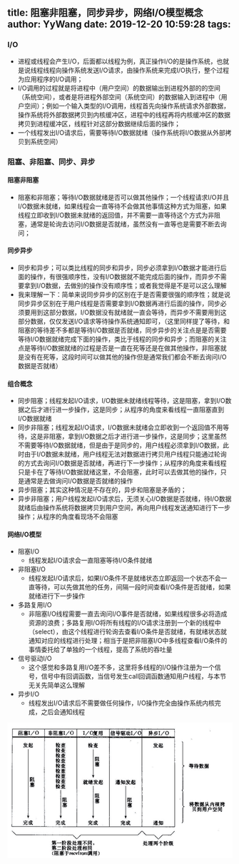 title: 阻塞非阻塞，同步异步，网络I/O模型概念
author: YyWang
date: 2019-12-20 10:59:28
tags:
---
### I/O

* 进程或线程会产生I/O，后面都以线程为例，真正操作I/O的是操作系统，也就是说线程线程向操作系统发送I/O请求，由操作系统来完成I/O执行，整个过程为应用程序的I/O调用；
* I/O调用的过程就是将进程中（用户空间）的数据输出到进程外部的的空间（系统空间），或者是将进程外部空间（系统空间）的数据输入到进程中（用户空间）；例如一个输入类型的I/O调用，线程首先向操作系统请求外部数据，操作系统将外部数据拷贝到内核缓冲区，进程中的线程再将内核缓冲区的数据拷贝到进程缓冲区，线程针对这部分数据继续后面的操作；
* 一个线程发出I/O请求后，需要等待I/O数据就绪（操作系统将I/O数据从外部拷贝到系统空间）

### 阻塞、非阻塞、同步、异步

#### 阻塞非阻塞

* 阻塞和非阻塞；等待I/O数据就绪是否可以做其他操作；一个线程请求I/O并且I/O数据未就绪，如果线程会一直等待不会做其他事情这种方式为阻塞，如果线程立即收到I/O数据未就绪的返回值，并不需要一直等待这个方式为非阻塞，通常是轮询去访问I/O数据是否就绪，虽然没有一直等也是需要不断去询问；

#### 同步异步
* 同步和异步；可以类比线程的同步和异步，同步必须拿到I/O数据才能进行后面的操作，有很强顺序性，没有I/O数据就不能完成后面的操作，而异步不需要拿到I/O数据，去做别的操作没有顺序性；或者我觉得是不是可以这么理解
* 我来理解一下：简单来说同步异步的区别在于是否需要很强的顺序性；就是说同步异步区别在于用户线程是否需要拿到I/O数据再进行后面的操作，同步必须要用到这部分数据，I/O数据没有就绪就一直会等待，而异步不需要用到这部分数据，仅仅发送I/O请求等待操作系统通知即可，（这里同样提了等待，和阻塞的等待差不多都是等待I/O数据是否就绪，同步异步的关注点是是否需要等待I/O数据就绪完成下面的操作，类比于线程的同步和异步；而阻塞的关注点是等待I/O数据就绪的过程是否是一直在死等还是在做其他操作，非阻塞就是没有在死等，这段时间可以做其他的操作但是通常我们都会不断去询问I/O数据是否就绪）


#### 组合概念
* 同步阻塞；线程发起I/O请求，I/O数据未就绪线程等待，这是阻塞，拿到I/O数据之后才进行进一步操作，这是同步；从程序的角度来看线程一直阻塞直到I/O数据就绪
* 同步非阻塞；线程发起I/O请求，I/O数据未就绪会立即收到一个返回值不用等待，这是非阻塞，拿到I/O数据之后才进行进一步操作，这是同步；这里虽然不需要等待I/O数据就绪，但是由于是同步的，用户线程必须拿到I/O数据，此时由于I/O数据未就绪，用户线程无法对数据进行拷贝用户线程只能通过轮询的方式去询问I/O数据是否就绪，再进行下一步操作；从程序的角度来看线程只是卡在了等待I/O数据就绪这里，不会阻塞，此时可以去做其他的操作，只是通常是去做询问I/O数据是否就绪的操作
* 异步阻塞；其实这种情况是不存在的，异步和阻塞是矛盾的；
* 异步非阻塞；用户线程发起I/O请求后，无须关心I/O数据是否就绪，待I/O数据就绪后由操作系统将数据拷贝到用户空间，再向用户线程发送通知进行下一步操作；从程序的角度看现场不会阻塞

#### 网络I/O模型
* 阻塞I/O
	* 线程发起I/O请求会一直阻塞等待I/O条件就绪
* 非阻塞I/O
	* 线程发起I/O请求后，如果I/O条件不是就绪状态立即返回一个状态不会一直等待，可以先做其他的任务，间隔一段时间查看I/O条件是否就绪，如果就绪进行下一步操作
* 多路复用I/O
	* 非阻塞I/O线程需要一直去询问I/O事件是否就绪，如果线程很多必将造成资源的浪费；多路复用I/O将所有线程的I/O请求注册到一个新的线程中（select），由这个线程进行轮询去查看I/O条件是否就绪，有就绪状态就通知对应的线程进行处理；相当于是把非阻塞I/O中多线程查看I/O条件的事情委托给了单独的一个线程，提高了系统的吞吐量
* 信号驱动I/O
	* 这个感觉和多路复用I/O差不多，这里将多线程的I/O操作注册为一个信号，信号中有回调函数，当信号发生call回调函数通知用户线程，与本节无关先简单这么理解
* 异步I/O
	* 线程发出I/O请求后不需要做任何操作，I/O操作完全由操作系统内核完成，之后会通知线程
    
![upload successful](/images/pasted-23.png)